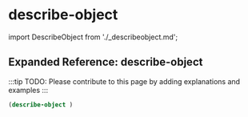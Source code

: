# describe-object

import DescribeObject from './_describeobject.md';

<DescribeObject />

## Expanded Reference: describe-object

:::tip
TODO: Please contribute to this page by adding explanations and examples
:::

```lisp
(describe-object )
```
